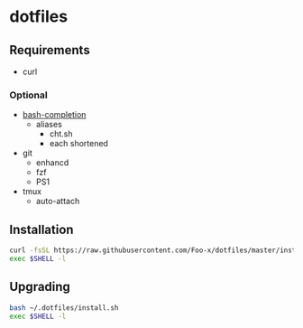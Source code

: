 # dotfiles

## Requirements

- curl


### Optional

- [bash-completion](https://github.com/scop/bash-completion)
    - aliases
        - cht.sh
        - each shortened
- git
    - enhancd
    - fzf
    - PS1
- tmux
    - auto-attach


## Installation

```bash
curl -fsSL https://raw.githubusercontent.com/Foo-x/dotfiles/master/install.sh | bash
exec $SHELL -l
```


## Upgrading

```bash
bash ~/.dotfiles/install.sh
exec $SHELL -l
```
